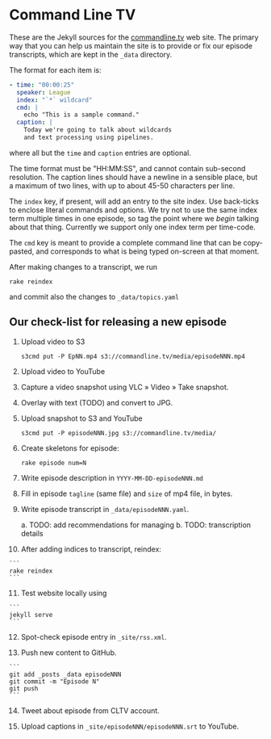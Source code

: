 # Command Line TV

These are the Jekyll sources for the [commandline.tv](http://commandline.tv/)
web site. The primary way that you can help us maintain the site is to provide
or fix our episode transcripts, which are kept in the `_data` directory.

The format for each item is:

``` .yaml
- time: "00:00:25"
  speaker: League
  index: "`*` wildcard"
  cmd: |
    echo "This is a sample command."
  caption: |
    Today we're going to talk about wildcards
    and text processing using pipelines.
```

where all but the `time` and `caption` entries are optional.

The time format must be "HH:MM:SS", and cannot contain sub-second resolution.
The caption lines should have a newline in a sensible place, but a maximum of
two lines, with up to about 45-50 characters per line.

The `index` key, if present, will add an entry to the site index. Use
back-ticks to enclose literal commands and options. We try not to use the same
index term multiple times in one episode, so tag the point where we *begin*
talking about that thing. Currently we support only one index term per
time-code.

The `cmd` key is meant to provide a complete command line that can be
copy-pasted, and corresponds to what is being typed on-screen at that moment.

After making changes to a transcript, we run

```
rake reindex
```

and commit also the changes to `_data/topics.yaml`

## Our check-list for releasing a new episode

 1. Upload video to S3

    ```
    s3cmd put -P EpNN.mp4 s3://commandline.tv/media/episodeNNN.mp4
    ```

 2. Upload video to YouTube

 3. Capture a video snapshot using VLC » Video » Take snapshot.

 4. Overlay with text (TODO) and convert to JPG.

 5. Upload snapshot to S3 and YouTube

    ```
    s3cmd put -P episodeNNN.jpg s3://commandline.tv/media/
    ```

 6. Create skeletons for episode:

    ```
    rake episode num=N
    ```

 7. Write episode description in `YYYY-MM-DD-episodeNNN.md`

 8. Fill in episode `tagline` (same file) and `size` of mp4 file, in bytes.

 9. Write episode transcript in `_data/episodeNNN.yaml`.

     a. TODO: add recommendations for managing
     b. TODO: transcription details

 10. After adding indices to transcript, reindex:

    ```
    rake reindex
    ```

 11. Test website locally using

    ```
    jekyll serve
    ```

 12. Spot-check episode entry in `_site/rss.xml`.

 13. Push new content to GitHub.

    ```
    git add _posts _data episodeNNN
    git commit -m "Episode N"
    git push
    ```

 14. Tweet about episode from CLTV account.

 15. Upload captions in `_site/episodeNNN/episodeNNN.srt` to YouTube.

